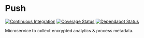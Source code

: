 # Push

[![Continuous Integration](https://github.com/chiffre-io/template-library/workflows/Continuous%20Integration/badge.svg?branch=next)](https://github.com/chiffre-io/template-library/actions)
[![Coverage Status](https://coveralls.io/repos/github/chiffre-io/template-library/badge.svg?branch=next)](https://coveralls.io/github/chiffre-io/template-library?branch=next)
[![Dependabot Status](https://api.dependabot.com/badges/status?host=github&repo=chiffre-io/template-library)](https://dependabot.com)

Microservice to collect encrypted analytics & process metadata.
